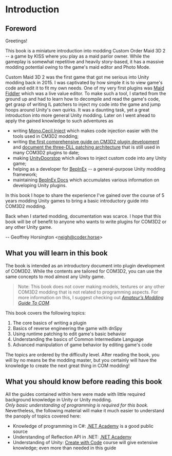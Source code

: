# Introduction

## Foreword

Greetings!

This book is a miniature introduction into modding Custom Order Maid 3D 2 -- a game by 
KISS where you play as a maid parlor owner. While the gameplay is somewhat repetitive 
and heavily story-based, it has a massive modding potential owing to the game's maid
editor and Photo Mode.  

Custom Maid 3D 2 was the first game that got me serious into Unity modding back in 2015. I was captivated
by how simple it is to view game's code and edit it to fit my own needs. One of 
my very first plugins was [Maid Fiddler](https://github.com/denikson/CM3D2.MaidFiddler) which 
was a live value editor. To make such a tool, I started from the ground up and had to learn 
how to decompile and read the game's code, get grasp of writing IL patchers to inject my 
code into the game and jump hoops around Unity's own quirks. It was a daunting task, 
yet a great introduction into more general Unity modding. Later on I went ahead to apply the 
gained knowledge to such adventures as

* writing [Mono.Cecil.Inject](https://github.com/denikson/Mono.Cecil.Inject) which makes code injection
  easier with the tools used in CM3D2 modding;
* writing [the first comprehensive guide on CM3D2 plugin development](http://umaiumeunion.github.io/guides_unityinjector/01_preface)
  and [document the three-DLL patching architecture](http://umaiumeunion.github.io/guides_reipatcher/08_guideline_php_pcp_architecture) that is still used in many COM3D2 plugins to date;
* making [UnityDoorstop](https://github.com/NeighTools/UnityDoorstop) which allows to inject custom 
  code into any Unity game;
* helping as a developer for [BepInEx](https://github.com/BepInEx) -- a general-purpose Unity modding framework;
* maintaining [BepInEx Docs](https://bepinex.github.io/bepinex_docs/master/articles/index.html) which accumulates 
  various information on developing Unity plugins.

In this book I hope to share the experience I've gained over the course of 5 years modding Unity games to bring 
a basic introductory guide into COM3D2 modding. 

Back when I started modding, documentation was scarce. I hope that this book will be of benefit to anyone who wants to write 
plugins for COM3D2 or any other Unity game.

-- Geoffrey Horsington <[neigh@coder.horse](mailto:neigh@coder.horse)>

## What you will learn in this book

The book is intended as an introductory document into plugin development of COM3D2. 
While the contents are tailored for COM3D2, you can use the same concepts to mod almost any Unity game.

> Note: This book does not cover making models, textures or any other COM3D2 modding that is not related
> to programming aspects. For more information on this, I suggest checking out [*Amateur’s Modding Guide To COM*](https://docs.google.com/document/d/1ynhUG_JwypWVQejG_p7DfHfGhAnioQKnhf21K_jMNaQ).

This book covers the following topics:

1. The core basics of writing a plugin
2. Basics of reverse engineering the game with dnSpy
3. Using runtime patching to edit game's basic behavior
4. Understanding the basics of Common Intermediate Language
5. Advanced manipulation of game behavior by editing game's code

The topics are ordered by the difficulty level. After reading the book, you will by no means be the modding master, but
you certainly will have the knowledge to create the next great thing in COM modding!

## What you should know before reading this book

All the guides contained within here were made with little required background knowledge in Unity or Unity modding.  
*Only basic understanding of programming is required for this book.*
Nevertheless, the following material will make it much easier to understand the panoply of topics covered here:

* Knowledge of programming in C#: [.NET Academy](https://dotnetcademy.net/CSharp/Beginner) is a good public source
* Understanding of Reflection API in .NET: [.NET Academy](https://dotnetcademy.net/Learn/4/Pages/1)
* Understanding of Unity: [Create with Code](https://learn.unity.com/course/create-with-code) course will give extensive knowledge; even more than needed in this guide